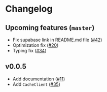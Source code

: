 # Changelog

## Upcoming features (`master`)

- Fix supabase link in README.md file ([#42](https://github.com/makridenko/supadantic/issues/42))
- Optimization fix ([#20](https://github.com/makridenko/supadantic/issues/20))
- Typing fix ([#34](https://github.com/makridenko/supadantic/issues/34))

## v0.0.5

- Add documentation ([#11](https://github.com/makridenko/supadantic/issues/11))
- Add `CacheClient` ([#35](https://github.com/makridenko/supadantic/issues/35))
